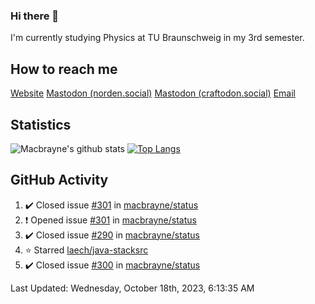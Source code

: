 ### Hi there 👋
I'm currently studying Physics at TU Braunschweig in my 3rd semester.

## How to reach me
[Website](https://florentin-schleuss.de)
<a rel="me" href="https://norden.social/@florentin">Mastodon (norden.social)</a>
<a rel="me" href="https://craftodon.social/@frodolon">Mastodon (craftodon.social)</a>
[Email](mailto:hello@macbrayne.de)

## Statistics
![Macbrayne's github stats](https://github-readme-stats.vercel.app/api?username=macbrayne&count_private=true&show_icons=true&hide_rank=true&custom_title=macbrayne's%20GitHub%20Stats)
[![Top Langs](https://github-readme-stats.vercel.app/api/top-langs/?username=macbrayne&exclude_repo=liftron&layout=compact)](https://github.com/anuraghazra/github-readme-stats)
## GitHub Activity

<!--RECENT_ACTIVITY:start-->
1. ✔️ Closed issue [#301](https://github.com/macbrayne/status/issues/301) in [macbrayne/status](https://github.com/macbrayne/status)
2. ❗️ Opened issue [#301](https://github.com/macbrayne/status/issues/301) in [macbrayne/status](https://github.com/macbrayne/status)
3. ✔️ Closed issue [#290](https://github.com/macbrayne/status/issues/290) in [macbrayne/status](https://github.com/macbrayne/status)
4. ⭐ Starred [laech/java-stacksrc](https://github.com/laech/java-stacksrc)
5. ✔️ Closed issue [#300](https://github.com/macbrayne/status/issues/300) in [macbrayne/status](https://github.com/macbrayne/status)
<!--RECENT_ACTIVITY:end-->

<!--RECENT_ACTIVITY:last_update-->
Last Updated: Wednesday, October 18th, 2023, 6:13:35 AM
<!--RECENT_ACTIVITY:last_update_end-->


<!--
**macbrayne/macbrayne** is a ✨ _special_ ✨ repository because its `README.md` (this file) appears on your GitHub profile.

Here are some ideas to get you started:

- 🔭 I’m currently working on ...
- 🌱 I’m currently learning ...
- 👯 I’m looking to collaborate on ...
- 🤔 I’m looking for help with ...
- 💬 Ask me about ...
- 📫 How to reach me: ...
- 😄 Pronouns: ...
- ⚡ Fun fact: ...
-->
